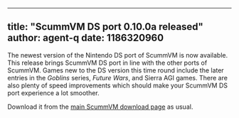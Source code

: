 
---
title: "ScummVM DS port 0.10.0a released"
author: agent-q
date: 1186320960
---

The newest version of the Nintendo DS port of ScummVM is now available. This release brings ScummVM DS port in line with the other ports of ScummVM. Games new to the DS version this time round include the later entries in the *Goblins* series, *Future Wars*, and Sierra AGI games. There are also plenty of speed improvements which should make your ScummVM DS port experience a lot smoother.

Download it from the [main ScummVM download page](/downloads/) as usual.
